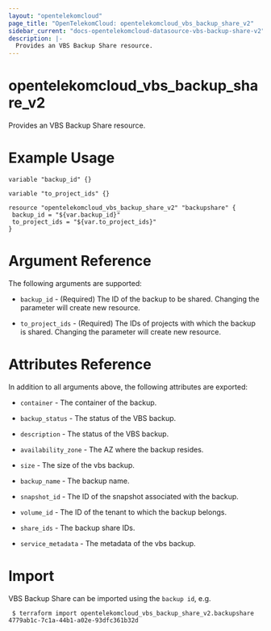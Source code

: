 ```yaml
---
layout: "opentelekomcloud"
page_title: "OpenTelekomCloud: opentelekomcloud_vbs_backup_share_v2"
sidebar_current: "docs-opentelekomcloud-datasource-vbs-backup-share-v2"
description: |-
  Provides an VBS Backup Share resource.
---
```


# opentelekomcloud_vbs_backup_share_v2

Provides an VBS Backup Share resource.
 
# Example Usage

 ```hcl
variable "backup_id" {}

variable "to_project_ids" {}
 
resource "opentelekomcloud_vbs_backup_share_v2" "backupshare" {
  backup_id = "${var.backup_id}"
  to_project_ids = "${var.to_project_ids}"
}
 ```

# Argument Reference

The following arguments are supported:

* `backup_id` - (Required) The ID of the backup to be shared. Changing the parameter will create new resource.

* `to_project_ids` - (Required) The IDs of projects with which the backup is shared. Changing the parameter will create new resource.

# Attributes Reference

In addition to all arguments above, the following attributes are exported:

* `container` - The container of the backup.

* `backup_status` - The status of the VBS backup.

* `description` - The status of the VBS backup.

* `availability_zone` - The AZ where the backup resides.

* `size` - The size of the vbs backup.

* `backup_name` - The backup name.

* `snapshot_id` - The ID of the snapshot associated with the backup.

* `volume_id` - The ID of the tenant to which the backup belongs.

* `share_ids` - The backup share IDs.

* `service_metadata` - The metadata of the vbs backup.

# Import

VBS Backup Share can be imported using the `backup id`, e.g.

```
 $ terraform import opentelekomcloud_vbs_backup_share_v2.backupshare 4779ab1c-7c1a-44b1-a02e-93dfc361b32d
```